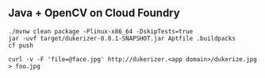 ## Java + OpenCV on Cloud Foundry

```
./mvnw clean package -Plinux-x86_64 -DskipTests=true
jar -uvf target/dukerizer-0.0.1-SNAPSHOT.jar Aptfile .buildpacks
cf push
```

```
curl -v -F 'file=@face.jpg' http://dukerizer.<app domain>/dukerize.jpg > foo.jpg
```